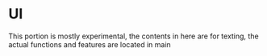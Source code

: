 # UI

This portion is mostly experimental, the contents in here are for texting, the actual functions and features are located
in main